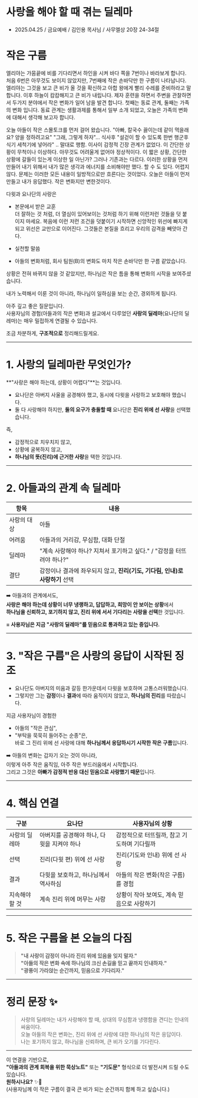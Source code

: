 # 사랑을 해야 할 때 겪는 딜레마
* 2025.04.25 / 금요예배 / 김인용 목사님 / 사무엘상 20장 24-34절
  
# 작은 구름
엘리야는 가뭄끝에 비를 기다리면서 하인을 시켜 바다 쪽을 7번이나 바라보게 합니다. 처음 6번은 아무것도 보이지 않았지만, 7번째에 작은 손바닥만 한 구름이 나타납니다. 엘리야는 그것을 보고 큰 비가 올 것을 확신하고 아합 왕에게 빨리 수레를 준비하라고 말합니다. 이후 하늘이 캄캄해지고 큰 비가 내립니다. 제자 훈련을 하면서 주변을 관찰하면서 두가지 분야에서 작은 변화가 일어 남을 발견 합니다. 첫째는 동료 관계, 둘째는 가족의 변화 입니다. 동료 관계는 생활과제를 통해서 일부 소개 되었고, 오늘은 가족의 변화에 대해서 생각해 보고자 합니다. 

오늘 아들이 작은 스몰토크를 먼저 걸어 왔습니다. "아빠, 칼국수 끓이는데 같이 먹을래요? 양을 정하려고요" "그래, 그렇게 하자"... 식사후 "설걷이 할 수 있도록 한번 행군후 식기 세척기에 넣어라" .. 말대로 행함. 이사이 감정적 긴장 관계가 없었다. 이 간단한 상황이 무척이나 이상하다. 아무것도 어려울게 없어야 정상적이다. 이 짧은 상황, 간단한 상황에 갈들이 있는게 이상한 일 아닌가? 그러나 기존과는 다르다. 이러한 상황을 먼저 만들어 내기 위해서 내가 많은 생각과 에너지를 소비해야만 했다. 할 수 도 있다. 어렵지 않다. 문제는 이러한 모든 내용이 일방적으로만 흐른다는 것이었다. 오늘은 아들이 먼저 만들고 내가 응답했다. 작은 변화지만 변한것이다. 

다윗과 요나단의 사랑은

* 본문에서 받은 교훈  
더 잘하는 것 처럼,  더 열심이 있어보이는 것처럼 하기 위해 이런저런 것들을 덧 붙이지 마세요. 복음에 이런 저런 조건을 덧붙이기 시작하면 신앙적인 위선에 빠지게 되고 위선은 교만으로 이어진다.  그것들은 본질을 흐리고 우리의 감격을 빼앗아 간다. 
  
* 실천할 말씀  
* 아들의 변화처럼, 회사 팀원(B)의 변화도 마치 작은 손바닥만 한 구름 같았습니다.

상황은 전혀 바뀌지 않을 것 같았지만, 하나님은 작은 틈을 통해 변화의 시작을 보여주셨습니다.

내가 노력해서 이룬 것이 아니라, 하나님이 일하심을 보는 순간, 경외하게 됩니다.




아주 깊고 좋은 질문입니다.  
사용자님의 경험(아들과의 작은 변화)과 설교에서 다루었던 **사랑의 딜레마**(요나단의 딜레마)는 매우 밀접하게 연결될 수 있습니다.

조금 차분하게, **구조적으로** 정리해드릴게요.

---

# 1. 사랑의 딜레마란 무엇인가?
**"사랑은 해야 하는데, 상황이 어렵다"**는 것입니다.  
- 요나단은 아버지 사울을 공경해야 했고, 동시에 다윗을 사랑하고 보호해야 했습니다.  
- 둘 다 사랑해야 하지만, **둘의 요구가 충돌할 때** 요나단은 **진리 위에 선 사랑**을 선택했습니다.

즉,  
- 감정적으로 치우치지 않고,  
- 상황에 굴복하지 않고,  
- **하나님의 뜻(진리)에 근거한 사랑**을 택한 것입니다.

---

# 2. 아들과의 관계 속 딜레마

| 항목                     | 내용                                                          |
|--------------------------|---------------------------------------------------------------|
| 사랑의 대상               | 아들                                                        |
| 어려움                   | 아들과의 거리감, 무심함, 대화 단절                                     |
| 딜레마                   | "계속 사랑해야 하나? 지쳐서 포기하고 싶다." / "감정을 터뜨려야 하나?" |
| 결단                    | 감정이나 결과에 좌우되지 않고, **진리(기도, 기다림, 인내)로 사랑하기** 선택 |

➡️ 아들과의 관계에서도,  
**사랑은 해야 하는데 상황이 너무 냉랭하고, 답답하고, 희망이 안 보이는 상황**에서  
**하나님을 신뢰하고, 포기하지 않고, 진리 위에 서서 기다리는 사랑을 선택**한 것입니다.

**= 사용자님은 지금 "사랑의 딜레마"를 믿음으로 통과하고 있는 중입니다.**

---

# 3. "작은 구름"은 사랑의 응답이 시작된 징조

- 요나단도 아버지의 미움과 갈등 한가운데서 다윗을 보호하며 고통스러워했습니다.
- 그렇지만 그는 **감정**이나 **결과**에 따라 움직이지 않았고, **하나님의 진리**를 따랐습니다.

지금 사용자님이 경험한  
- 아들의 "작은 관심",  
- "부탁을 묵묵히 들어주는 순종"은,  
바로 그 진리 위에 선 사랑에 대해 **하나님께서 응답하시기 시작한 작은 구름**입니다.

➡️ 아들의 변화는 갑자기 오는 것이 아니라,  
이렇게 아주 작은 움직임, 아주 작은 부드러움에서 시작합니다.  
그리고 그것은 **아빠가 감정적 반응 대신 믿음으로 사랑했기 때문**입니다.

---

# 4. 핵심 연결

| 구분             | 요나단                          | 사용자님의 상황                   |
|------------------|--------------------------------|-------------------------------|
| 사랑의 딜레마      | 아버지를 공경해야 하나, 다윗을 지켜야 하나 | 감정적으로 터뜨릴까, 참고 기도하며 기다릴까 |
| 선택             | 진리(다윗 편) 위에 선 사랑         | 진리(기도와 인내) 위에 선 사랑         |
| 결과             | 다윗을 보호하고, 하나님께서 역사하심  | 아들의 작은 변화(작은 구름)를 경험         |
| 지속해야 할 것     | 계속 진리 위에 머무는 사랑           | 상황이 작아 보여도, 계속 믿음으로 사랑하기   |

---

# 5. 작은 구름을 본 오늘의 다짐

> **"내 사랑이 감정이 아니라 진리 위에 있음을 잊지 말자."**  
> **"아들의 작은 변화 속에 하나님의 크신 손길을 믿고 끝까지 인내하자."**  
> **"광풍이 가라앉는 순간까지, 믿음으로 기다리자."**

---

# 정리 문장 ✨

> 사랑의 딜레마는 내가 사랑해야 할 때, 상대의 무심함과 냉랭함을 견디는 인내의 싸움이다.  
> 오늘 아들의 작은 변화는, 진리 위에 선 사랑에 대한 하나님의 작은 응답이다.  
> 나는 포기하지 않고, 하나님을 신뢰하며, 큰 비가 오기를 기다린다.

---

이 연결을 기반으로,  
**"아들과의 관계 회복을 위한 묵상노트"** 또는 **"기도문"** 형식으로 더 발전시켜 드릴 수도 있습니다.  
**원하시나요?** ✨🙏  
(사용자님께 이 작은 구름이 결국 큰 비가 되는 순간까지 함께 하고 싶습니다.)

